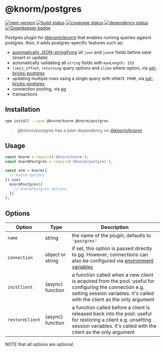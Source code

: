 # @knorm/postgres

[![npm version](https://badge.fury.io/js/%40knorm%2Fpostgres.svg)](https://badge.fury.io/js/%40knorm%2Fpostgres)
[![build status](https://travis-ci.org/knorm/postgres.svg?branch=master)](https://travis-ci.org/knorm/postgres)
[![coverage status](https://coveralls.io/repos/github/knorm/postgres/badge.svg?branch=master)](https://coveralls.io/github/knorm/postgres?branch=master)
[![dependency status](https://david-dm.org/knorm/postgres.svg)](https://david-dm.org/knorm/postgres)
[![Greenkeeper badge](https://badges.greenkeeper.io/knorm/postgres.svg)](https://greenkeeper.io/)

Postgres plugin for [@knorm/knorm](https://www.npmjs.com/package/@knorm/knorm)
that enables running queries agaisnt postgres. Also, it adds postgres-specific
features such as:

* [automatically JSON-stringifying](http://knexjs.org/#Schema-json) all `json`
  and `jsonb` fields before save (insert or update)
* automatically validating all `string` fields with `maxLength: 255`
* `limit`, `offset`, `returning` query options and `ilike` where option,
  via [sql-bricks-postgres](https://github.com/Suor/sql-bricks-postgres)
* updating multiple rows using a single query with `UPDATE FROM`, via
  [sql-bricks-postgres](https://github.com/Suor/sql-bricks-postgres)
* connection pooling, via [pg](https://node-postgres.com/features/pooling)
* transactions

## Installation

```bash
npm install --save @knorm/knorm @knorm/postgres
```

> @knorm/postgres has a peer dependency on [@knorm/knorm](https://www.npmjs.com/package/knorm)

## Usage

```js
const knorm = require('@knorm/knorm');
const knormPostgres = require('@knorm/postgres');

const orm = knorm({
  // knorm options
}).use(
  knormPostgres({
    // knormPostgres options
  })
);
```

## Options

| Option          | Type             | Description                                                                                                                                                                                                                                           |
| --------------- | ---------------- | ----------------------------------------------------------------------------------------------------------------------------------------------------------------------------------------------------------------------------------------------------- |
| `name`          | string           | the name of the plugin, defaults to `'postgres'`                                                                                                                                                                                                      |
| `connection`    | object or string | if set, this option is passed directly to [pg](https://node-postgres.com/features/connecting#programmatic). However, connections can also be configured via [environment variables](https://www.postgresql.org/docs/current/static/libpq-envars.html) |
| `initClient`    | (async) function | a function called when a new client is acquired from the pool. useful for configuring the connection e.g. setting session variables. it's called with the client as the only argument                                                                 |
| `restoreClient` | (async) function | a function called before a client is released back into the pool. useful for restoring a client e.g. unsetting session variables. it's called with the client as the only argument                                                                    |

NOTE that all options are optional.
